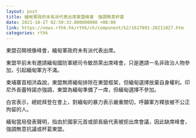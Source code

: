```yaml
---
layout: post
title: 緬甸軍政府未有派代表出席東盟峰會　強調無意杯葛
date: 2021-10-27 02:50:33.000000000 +08:00
link: https://news.rthk.hk/rthk/ch/component/k2/1617091-20211027.htm
categories: rthk
---
```


東盟召開視像峰會，緬甸軍政府未有派代表出席。

東盟早前未有邀請緬甸國防軍總司令敏昂萊出席峰會，只是邀請一名非政治人物參加，引起緬甸軍方不滿。

柬埔寨首相洪森說，東盟無將緬甸排除在東盟框架，但緬甸選擇放棄自身權利。印尼外長蕾特諾亦強調，東盟為緬甸準備了一席，但緬甸選擇不參加。

白宮表示，總統拜登在會上，對緬甸的暴力表示嚴重關切，呼籲軍方釋放被不公正拘留的人。

緬甸當局發表聲明，指由於國家元首或部長級代表被拒出席會議，因此缺席峰會，強調無意抗議或杯葛東盟。
